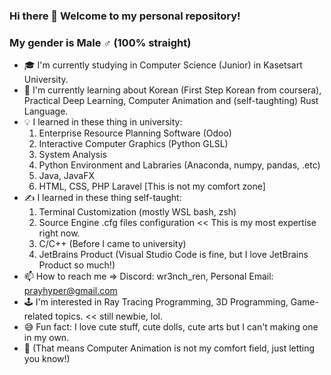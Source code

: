 ### Hi there 👋 Welcome to my personal repository!
### My gender is Male ♂️ (100% straight)
- 🎓 I'm currently studying in Computer Science (Junior) in Kasetsart University.
- 📖 I'm currently learning about Korean (First Step Korean from coursera), Practical Deep Learning, Computer Animation and (self-taughting) Rust Language.
- 💡 I learned in these thing in university:
  1. Enterprise Resource Planning Software (Odoo)
  2. Interactive Computer Graphics (Python GLSL)
  3. System Analysis
  4. Python Environment and Labraries (Anaconda, numpy, pandas, .etc)
  5. Java, JavaFX
  6. HTML, CSS, PHP Laravel [This is not my comfort zone]
- ✍️ I learned in these thing self-taught:
  1. Terminal Customization (mostly WSL bash, zsh)
  2. Source Engine .cfg files configuration << This is my most expertise right now.
  3. C/C++ (Before I came to university)
  4. JetBrains Product (Visual Studio Code is fine, but I love JetBrains Product so much!)
- 📫 How to reach me => Discord: wr3nch_ren, Personal Email: prayhyper@gmail.com
- 🕹️ I'm interested in Ray Tracing Programming, 3D Programming, Game-related topics. << still newbie, lol.
- 😅 Fun fact: I love cute stuff, cute dolls, cute arts but I can't making one in my own.
- 🔴 (That means Computer Animation is not my comfort field, just letting you know!)
<!--
**Wr3nch-ren/Wr3nch-ren** is a ✨ _special_ ✨ repository because its `README.md` (this file) appears on your GitHub profile.

Here are some ideas to get you started:

- 🔭 I’m currently working on ...
- 🌱 I’m currently learning ...
- 👯 I’m looking to collaborate on ...
- 🤔 I’m looking for help with ...
- 💬 Ask me about ...
- 📫 How to reach me: ...
- 😄 Pronouns: ...
- ⚡ Fun fact: ...
-->
